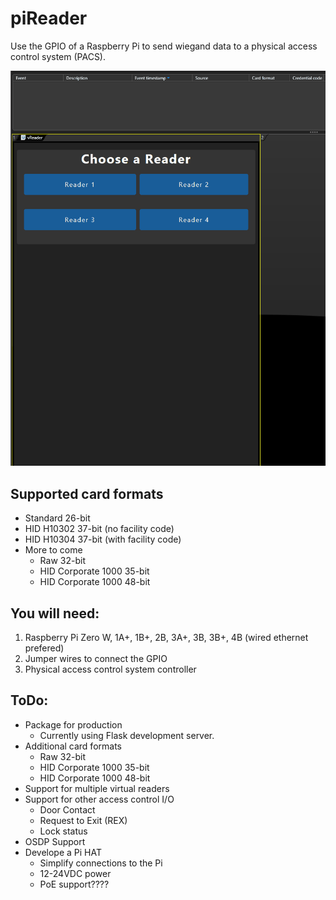 # piReader
Use the GPIO of a Raspberry Pi to send wiegand data to a physical access control system (PACS).

![alt text](https://github.com/sabyrkit/piReader/blob/main/assets/piReader.gif?raw=true)

## Supported card formats

* Standard 26-bit
* HID H10302 37-bit (no facility code)
* HID H10304 37-bit (with facility code)
* More to come
  * Raw 32-bit
  * HID Corporate 1000 35-bit
  * HID Corporate 1000 48-bit

## You will need:

1. Raspberry Pi Zero W, 1A+, 1B+, 2B, 3A+, 3B, 3B+, 4B (wired ethernet prefered)
2. Jumper wires to connect the GPIO
3. Physical access control system controller

## ToDo:

* Package for production
  * Currently using Flask development server.
* Additional card formats
  * Raw 32-bit
  * HID Corporate 1000 35-bit
  * HID Corporate 1000 48-bit
* Support for multiple virtual readers
* Support for other access control I/O
  * Door Contact
  * Request to Exit (REX)
  * Lock status
* OSDP Support
* Develope a Pi HAT
  * Simplify connections to the Pi
  * 12-24VDC power
  * PoE support????
